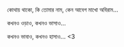 কোথায় থাকো, কি তোমার নাম,
কেন আবেগ মাখো অবিরাম...

কখনও ওড়াও,
কখনও ভাসাও...

কখনও ভাবাও,
কখনও হাসাও... <3
